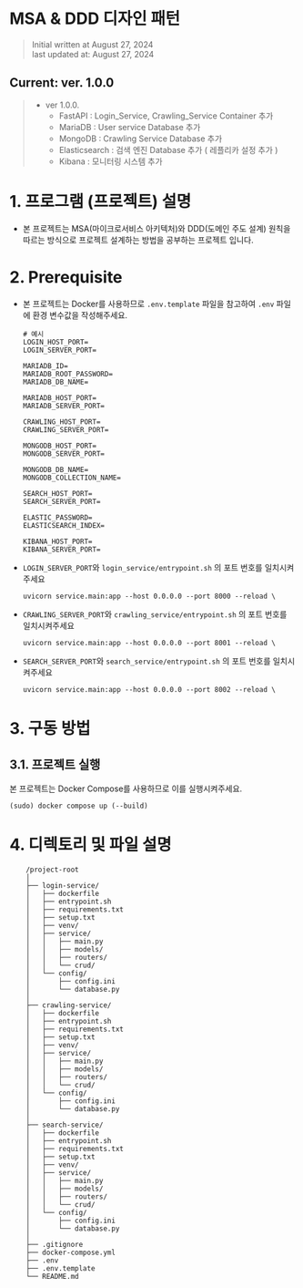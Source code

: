 # MSA & DDD 디자인 패턴

> Initial written at August 27, 2024 <br/>
> last updated at: August 27, 2024


## Current: ver. 1.0.0<br/>
>* ver 1.0.0.
>   * FastAPI : Login_Service, Crawling_Service Container 추가
>   * MariaDB : User service Database 추가
>   * MongoDB : Crawling Service Database 추가
>   * Elasticsearch : 검색 엔진 Database 추가 ( 레플리카 설정 추가 )
>   * Kibana : 모니터링 시스템 추가


# 1. 프로그램 (프로젝트) 설명

- 본 프로젝트는 MSA(마이크로서비스 아키텍처)와 DDD(도메인 주도 설계) 원칙을 따르는 방식으로 프로젝트 설계하는 방법을 공부하는 프로젝트 입니다.


# 2. Prerequisite

- 본 프로젝트는 Docker를 사용하므로 `.env.template` 파일을 참고하여 `.env` 파일에 환경 변수값을 작성해주세요.
    ```
    # 예시
    LOGIN_HOST_PORT=
    LOGIN_SERVER_PORT=

    MARIADB_ID=
    MARIADB_ROOT_PASSWORD=
    MARIADB_DB_NAME=

    MARIADB_HOST_PORT=
    MARIADB_SERVER_PORT=

    CRAWLING_HOST_PORT=
    CRAWLING_SERVER_PORT=

    MONGODB_HOST_PORT=
    MONGODB_SERVER_PORT=

    MONGODB_DB_NAME=
    MONGODB_COLLECTION_NAME=

    SEARCH_HOST_PORT=
    SEARCH_SERVER_PORT=

    ELASTIC_PASSWORD=
    ELASTICSEARCH_INDEX=

    KIBANA_HOST_PORT=
    KIBANA_SERVER_PORT=
    ```
- `LOGIN_SERVER_PORT`와 `login_service/entrypoint.sh` 의 포트 번호를 일치시켜주세요
    ```
    uvicorn service.main:app --host 0.0.0.0 --port 8000 --reload \
    ```
- `CRAWLING_SERVER_PORT`와 `crawling_service/entrypoint.sh` 의 포트 번호를 일치시켜주세요
    ```
    uvicorn service.main:app --host 0.0.0.0 --port 8001 --reload \
    ```
- `SEARCH_SERVER_PORT`와 `search_service/entrypoint.sh` 의 포트 번호를 일치시켜주세요
    ```
    uvicorn service.main:app --host 0.0.0.0 --port 8002 --reload \
    ```

# 3. 구동 방법

## 3.1. 프로젝트 실행

본 프로젝트는 Docker Compose를 사용하므로 이를 실행시켜주세요.

```shell
(sudo) docker compose up (--build)
```

# 4. 디렉토리 및 파일 설명
```
    /project-root
    │
    ├── login-service/
    │   ├── dockerfile
    │   ├── entrypoint.sh
    │   ├── requirements.txt
    │   ├── setup.txt
    │   ├── venv/
    │   ├── service/
    │   │   ├── main.py
    │   │   ├── models/
    │   │   ├── routers/
    │   │   └── crud/
    │   └── config/
    │       ├── config.ini
    │       └── database.py
    │
    ├── crawling-service/
    │   ├── dockerfile
    │   ├── entrypoint.sh
    │   ├── requirements.txt
    │   ├── setup.txt
    │   ├── venv/
    │   ├── service/
    │   │   ├── main.py
    │   │   ├── models/
    │   │   ├── routers/
    │   │   └── crud/
    │   └── config/
    │       ├── config.ini
    │       └── database.py
    │
    ├── search-service/
    │   ├── dockerfile
    │   ├── entrypoint.sh
    │   ├── requirements.txt
    │   ├── setup.txt
    │   ├── venv/
    │   ├── service/
    │   │   ├── main.py
    │   │   ├── models/
    │   │   ├── routers/
    │   │   └── crud/
    │   └── config/
    │       ├── config.ini
    │       └── database.py
    │
    ├── .gitignore
    ├── docker-compose.yml
    ├── .env
    ├── .env.template
    └── README.md
```
